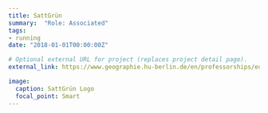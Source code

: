 ```yaml
---
title: SattGrün
summary:  "Role: Associated"
tags:
- running
date: "2018-01-01T00:00:00Z"

# Optional external URL for project (replaces project detail page).
external_link: https://www.geographie.hu-berlin.de/en/professorships/eol/projects/sattgruen/sattgruen

image:
  caption: SattGrün Logo
  focal_point: Smart
---
```

